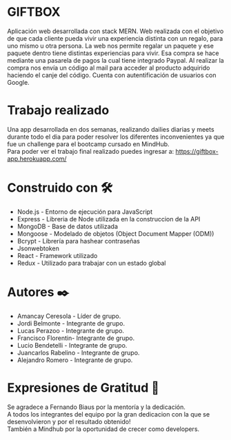 # GIFTBOX
Aplicación web desarrollada con stack MERN. Web realizada con el objetivo de que cada cliente pueda vivir una experiencia distinta con un regalo, para uno mismo u otra persona. La web nos permite regalar un paquete y ese paquete dentro tiene distintas experiencias para vivir. Esa compra se hace mediante una pasarela de pagos la cual tiene integrado Paypal. Al realizar la compra nos envía un código al mail para acceder al producto adquirido haciendo el canje del código. Cuenta con autentificación de usuarios con Google.

# Trabajo realizado
Una app desarrollada en dos semanas, realizando dailies diarias y meets durante todo el dia para poder resolver los diferentes inconvenientes ya que fue un challenge para el bootcamp cursado en MindHub.
<br/>Para poder ver el trabajo final realizado puedes ingresar a: https://giftbox-app.herokuapp.com/
# Construido con 🛠️
- Node.js - Entorno de ejecución para JavaScript
- Express - Libreria de Node utilizada en la construccion de la API
- MongoDB - Base de datos utilizada
- Mongoose - Modelado de objetos (Object Document Mapper (ODM))
- Bcrypt - Librería para hashear contraseñas
- Jsonwebtoken
- React - Framework utilizado
- Redux - Utilizado para trabajar con un estado global

# Autores ✒️
- Amancay Ceresola - Líder de grupo.
- Jordi Belmonte - Integrante de grupo.
- Lucas Perazoo - Integrante de grupo.
- Francisco Florentin- Integrante de grupo.
- Lucio Bendetelli - Integrante de grupo.
- Juancarlos Rabelino - Integrante de grupo.
- Alejandro Romero - Integrante de grupo.

# Expresiones de Gratitud 🎁
Se agradece a Fernando Biaus por la mentoría y la dedicación. <br/>
A todos los integrantes del equipo por la gran dedicacion con la que se desenvolvieron y por el resultado obtenido! <br/>
También a Mindhub por la oportunidad de crecer como developers.
